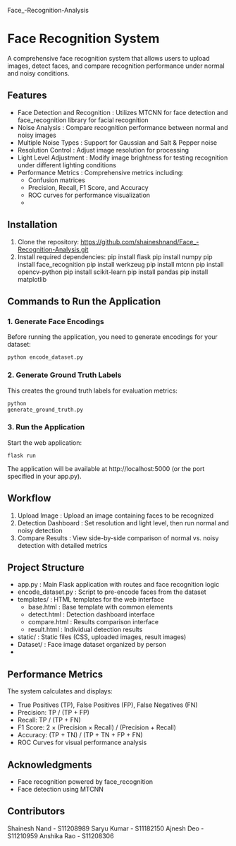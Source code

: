 Face_-Recognition-Analysis
# Face Recognition System
A comprehensive face recognition system that allows users to upload images, detect faces, and compare recognition performance under normal and noisy conditions.

## Features
- Face Detection and Recognition : Utilizes MTCNN for face detection and face_recognition library for facial recognition
- Noise Analysis : Compare recognition performance between normal and noisy images
- Multiple Noise Types : Support for Gaussian and Salt & Pepper noise
- Resolution Control : Adjust image resolution for processing
- Light Level Adjustment : Modify image brightness for testing recognition under different lighting conditions
- Performance Metrics : Comprehensive metrics including:
  - Confusion matrices
  - Precision, Recall, F1 Score, and Accuracy
  - ROC curves for performance visualization
  - 
## Installation
1. Clone the repository:
   https://github.com/shaineshnand/Face_-Recognition-Analysis.git
3. Install required dependencies:
    pip install flask
    pip install numpy
    pip install face_recognition
    pip install werkzeug
    pip install mtcnn
    pip install opencv-python
    pip install scikit-learn
    pip install pandas
    pip install matplotlib
   
## Commands to Run the Application
### 1. Generate Face Encodings
Before running the application, you need to generate encodings for your dataset:
```
python encode_dataset.py
```
### 2. Generate Ground Truth Labels
This creates the ground truth labels for evaluation metrics:
```
python 
generate_ground_truth.py
```
### 3. Run the  Application
Start the web application:
```
flask run
```
The application will be available at http://localhost:5000 (or the port specified in your app.py).

## Workflow
1. Upload Image : Upload an image containing faces to be recognized
2. Detection Dashboard : Set resolution and light level, then run normal and noisy detection
3. Compare Results : View side-by-side comparison of normal vs. noisy detection with detailed metrics
## Project Structure
- app.py : Main Flask application with routes and face recognition logic
- encode_dataset.py : Script to pre-encode faces from the dataset
- templates/ : HTML templates for the web interface
  - base.html : Base template with common elements
  - detect.html : Detection dashboard interface
  - compare.html : Results comparison interface
  - result.html : Individual detection results
- static/ : Static files (CSS, uploaded images, result images)
- Dataset/ : Face image dataset organized by person
- 
## Performance Metrics
The system calculates and displays:
- True Positives (TP), False Positives (FP), False Negatives (FN)
- Precision: TP / (TP + FP)
- Recall: TP / (TP + FN)
- F1 Score: 2 × (Precision × Recall) / (Precision + Recall)
- Accuracy: (TP + TN) / (TP + TN + FP + FN)
- ROC Curves for visual performance analysis

## Acknowledgments
- Face recognition powered by face_recognition
- Face detection using MTCNN
  
## Contributors
Shainesh Nand  - S11208989
Saryu Kumar    - S11182150
Ajnesh Deo     - S11210959
Anshika Rao    - S11208306

